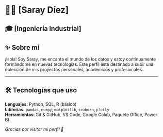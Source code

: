 
# 👩‍💻 [Saray Díez]

🎓 **[Ingeniería Industrial]**  
---

## ✨ Sobre mí

¡Hola! Soy Saray, me encanta el mundo de los datos y estoy continuamente formándome en nuevas tecnologías. Este perfil está destinado a subir una colección de mis proyectos personales, académicos y profesionales.

---

## 🛠️ Tecnologías que uso

**Lenguajes**: Python, SQL, R (básico)  
**Librerías**: `pandas`, `numpy`, `matplotlib`, `seaborn`, `plotly`  
**Herramientas**: Git & GitHub, VS Code, Google Colab, Paquete Office, Power BI


_Gracias por visitar mi perfil 🙂_
